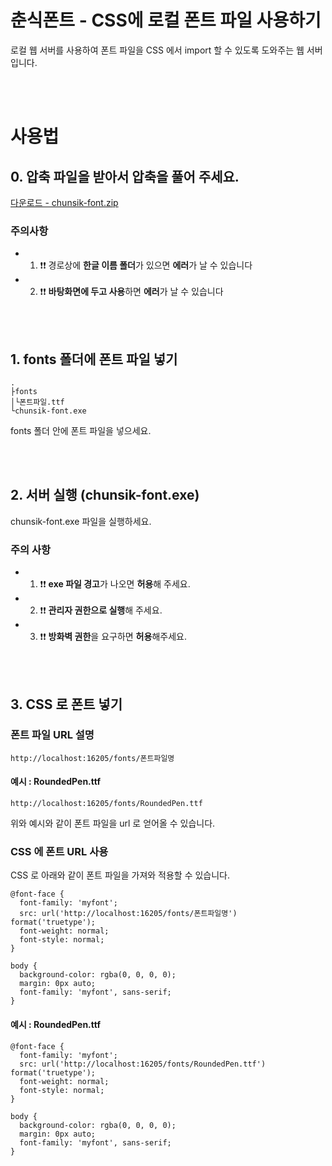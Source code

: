 # 춘식폰트 - CSS에 로컬 폰트 파일 사용하기

로컬 웹 서버를 사용하여 폰트 파일을 CSS 에서 import 할 수 있도록 도와주는 웹 서버입니다.

<br><br>

# 사용법

## 0. 압축 파일을 받아서 압축을 풀어 주세요.

[다운로드 - chunsik-font.zip]()

### 주의사항

-   1. ❗❗ 경로상에 **한글 이름 폴더**가 있으면 **에러**가 날 수 있습니다
-   2. ❗❗ **바탕화면에 두고 사용**하면 **에러**가 날 수 있습니다

<br><br>

## 1. fonts 폴더에 폰트 파일 넣기

```
.
├fonts
│└폰트파일.ttf
└chunsik-font.exe
```

fonts 폴더 안에 폰트 파일을 넣으세요.

<br><br>

## 2. 서버 실행 (chunsik-font.exe)

chunsik-font.exe 파일을 실행하세요.

### 주의 사항

-   1. ❗❗ **exe 파일 경고**가 나오면 **허용**해 주세요.
-   2. ❗❗ **관리자 권한으로 실행**해 주세요.
-   3. ❗❗ **방화벽 권한**을 요구하면 **허용**해주세요.

<br><br>

## 3. CSS 로 폰트 넣기

### 폰트 파일 URL 설명

```
http://localhost:16205/fonts/폰트파일명
```

#### 예시 : RoundedPen.ttf

```
http://localhost:16205/fonts/RoundedPen.ttf
```

위와 예시와 같이 폰트 파일을 url 로 얻어올 수 있습니다.

### CSS 에 폰트 URL 사용

CSS 로 아래와 같이 폰트 파일을 가져와 적용할 수 있습니다.

```
@font-face {
  font-family: 'myfont';
  src: url('http://localhost:16205/fonts/폰트파일명') format('truetype');
  font-weight: normal;
  font-style: normal;
}

body {
  background-color: rgba(0, 0, 0, 0);
  margin: 0px auto;
  font-family: 'myfont', sans-serif;
}
```

#### 예시 : RoundedPen.ttf

```
@font-face {
  font-family: 'myfont';
  src: url('http://localhost:16205/fonts/RoundedPen.ttf') format('truetype');
  font-weight: normal;
  font-style: normal;
}

body {
  background-color: rgba(0, 0, 0, 0);
  margin: 0px auto;
  font-family: 'myfont', sans-serif;
}
```
